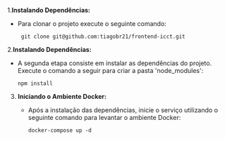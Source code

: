 1.**Instalando Dependências:**

  * Para clonar o projeto execute o seguinte comando:

    ```
     git clone git@github.com:tiagobr21/frontend-icct.git

     ```

2.**Instalando Dependências:**

   * A segunda etapa consiste em instalar as dependências do projeto. Execute o comando a seguir para criar a pasta 'node_modules':

     ```
     npm install

     ```
    
3. **Iniciando o Ambiente Docker:**

   * Após a instalação das dependências, inicie o serviço utilizando o seguinte comando para levantar o ambiente Docker:     

     ```
     docker-compose up -d
     
     ```


    

